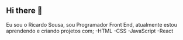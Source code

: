 ## Hi there 👋

Eu sou o Ricardo Sousa, sou Programador Front End, atualmente estou aprendendo e criando projetos com;
-HTML
-CSS
-JavaScript
-React
